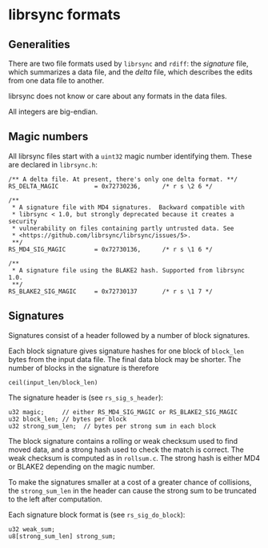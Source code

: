 # librsync formats

## Generalities

There are two file formats used by `librsync` and `rdiff`: the
*signature* file, which summarizes a data file, and the *delta* file,
which describes the edits from one data file to another.

librsync does not know or care about any formats in the data files.

All integers are big-endian.

## Magic numbers

All librsync files start with a `uint32` magic number identifying them. These are declared in `librsync.h`:

```
/** A delta file. At present, there's only one delta format. **/
RS_DELTA_MAGIC          = 0x72730236,      /* r s \2 6 */

/**
 * A signature file with MD4 signatures.  Backward compatible with
 * librsync < 1.0, but strongly deprecated because it creates a security
 * vulnerability on files containing partly untrusted data. See
 * <https://github.com/librsync/librsync/issues/5>.
 **/
RS_MD4_SIG_MAGIC        = 0x72730136,      /* r s \1 6 */

/**
 * A signature file using the BLAKE2 hash. Supported from librsync 1.0.
 **/
RS_BLAKE2_SIG_MAGIC     = 0x72730137       /* r s \1 7 */
```

## Signatures

Signatures consist of a header followed by a number of block
signatures.

Each block signature gives signature hashes for one block of
`block_len` bytes from the input data file. The final data block
may be shorter. The number of blocks in the signature is therefore

    ceil(input_len/block_len)

The signature header is (see `rs_sig_s_header`):

    u32 magic;     // either RS_MD4_SIG_MAGIC or RS_BLAKE2_SIG_MAGIC
    u32 block_len; // bytes per block
    u32 strong_sum_len;  // bytes per strong sum in each block

The block signature contains a rolling or weak checksum used to find
moved data, and a strong hash used to check the match is correct.
The weak checksum is computed as in `rollsum.c`. The strong hash is
either MD4 or BLAKE2 depending on the magic number.

To make the signatures smaller at a cost of a greater chance of collisions,
the `strong_sum_len` in the header can cause the strong sum to be truncated
to the left after computation.

Each signature block format is (see `rs_sig_do_block`):

    u32 weak_sum;
    u8[strong_sum_len] strong_sum;
